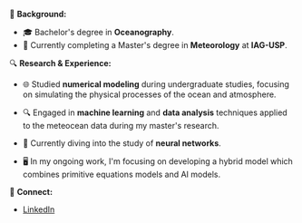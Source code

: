 


🌊 **Background:**
- 🎓 Bachelor's degree in **Oceanography**.
- 📖 Currently completing a Master's degree in **Meteorology** at **IAG-USP**.

🔍 **Research & Experience:**

- 🌐 Studied **numerical modeling** during undergraduate studies, focusing on simulating the physical processes of the ocean and atmosphere.
  
- 🔍 Engaged in **machine learning** and **data analysis** techniques applied to the meteocean data during my master's research.

- 🧠 Currently diving into the study of **neural networks**.

- 🖥️ In my ongoing work, I'm focusing on developing a hybrid model which combines primitive equations models and AI models.

🔗 **Connect:**
- [LinkedIn](https://www.linkedin.com/in/matheus-b-65535997/)
